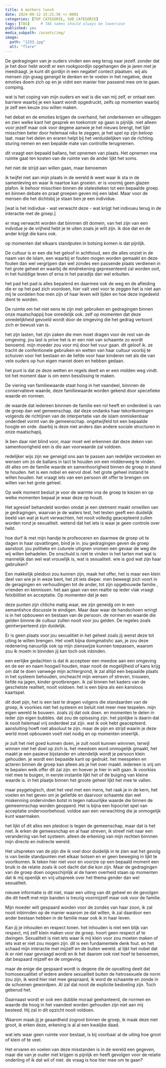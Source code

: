 ```yaml
---
title: A mothers lunch
date: 2024-09-12 15:21:56 +/-0001
categories: [TOP_CATEGORIE, SUB_CATEGORIE]
tags: [TAG]     # TAG names should always be lowercase
published: yes
media_subpath: /assets/img/
image:
  path: "1233.jpg"
  alt: "flore"
---
```


De gedragingen van je ouders vinden een weg terug naar jezelf. zonder dat je het door hebt wordt er een rookgoordijn opgehangen die je jaren met je meedraagt. je kunt dit gordijn in een negatief contect plaatsen. wij als mensen zijn graag geneigd te denken en te voelen in het negative, deze emoties doem zich op en je vidnt een manier hier passend mee om te gaan. comping. 

wat is het coping van mijn ouders en wat is die van mij zelf, er ontaat een barriere waarbij je een kaant wordt opgedruckt, zelfs op momenten waarbij je zelf een keuze zou willen maken. 

het debat en de emoties krijgen de overhand, het onderkennen en uitleggen en zien welke kant het gesprek en toekomstr op gaan is pijnlijk. niet alleen voor jezelf maar ook voor degene aanwie je het nieuws brengt, het lijkt misschien beter door helemaal niks te zeggen, je het spel op zijn beloop laat. maar het delen en eraren helpt bij het verduidelijken van de richting. sturing nemen en een bepalde mate van controllle terugnemen. 

dit vraagt een bepaald ballans, het opnemen van plaats. Het opnemen vna ruimte gaat ten kosten van de ruimte van de ander lijkt het soms. 

het niet de strijd aan willen gaan, maar benoemen 

ik twijfel niet aan mijn plaats in de wereld ik weet waar ik sta in de samenleving en waar ik naartoe kan groeien. er is voormij geen glazen plafon. ik behoor misschien binnen de statestieken tot een bepaalde groep. en binnen debate en praat groepen geven mij een label. Maar voor de mensen die het dichtsbij je staan ben je een individue. 

[wat is het indivdue - wat verwacht deze - wat krijgt het indivueu terug in de interactie met de groep.]

er mag verwacht worden dat binnnen dit domein, van het zijn  van een indvidue je de vrijheid hebt je te uiten zoals je wilt zijn. ik doe dat en de ander krijgt die kans ook. 

op momenten dat elkaars standputen in botsing komen is dat pijnlijk. 

De cultuur is er een die het geloof in achthoud, een die alles onziet in de naam van de islam, een waarbij er fouten mogen worden gemaakt en deze fouten dan wel vergrijpen dan wel zondes een passende plaats verdienen in het grote geheel en waarbij de eindrekening gepresenteerd zal worden ooit, in het huiddige leven of erna in het paradijs dan wel erbuiten. 

het pad het pad is alles bepalend en daarmee ook de weg en de afleiding die er op het pad zich voordoen, hier valt veel voor te zeggen het is niet aan mij te oordelen hoe men zijn of haar leven wilt lijden en hoe deze ingedeeld dient te worden. 

De ruimte om het niet eens te zijn met gebruiken en gedragingen binnen onze maatschappij hoe onredelijk ook. zelf op momenten dat deze onredelijkheid gevoeld wordt door de omgeving die het gedrag vertoont zich er bewust van is. 

het zijn lasten, het zijn zaken die men moet dragen voor de rest van de omgeving. jou last is prive het is er een niet van schaamte zo wordt benoemd. mijn moeder zou voor mij door het vuur gaan. dit geloof ik. ze tracht de confentionele gebruiken en wetten van haar cultuur voorbij te schuiven voor het bestaan en de liefde voor haar kinderen net als die van vele ouders op hun eigen maniet doen en hebben gedaan.  

het punt is dat ze deze wetten en regels deelt en er een midden weg vindt. tot het moment daar is om eenn besslissing te maken. 

De viering van familiewaarde staat hoog in het vaandeel, binnnen de conservatieve waarde, deze familiewaarde worden gekend door specefieke waarde en normen. 

de waarde dat iedereen binnnen de familie  een rol heeft en onderdeel is van de groep dan wel gemeenschap. dat deze ondanks haar tekortkomingen volgends de richtijnen van de interpertatie van de islam onmiskenbaar onderdeel vormt van de gemeenschap. ongetwijfeld tot een bepaalde hoogte en orde. daarbij is deze niet anders dan andere sociale structuren in onze maatschapij. 

ik ben daar niet blind voor, maar moet wel erkennen dat deze deken van samenhoorigheid een is die aan voorwaarde zal voldoen. 

redelijker wijs zijn we geneigd ons aan te passen aan redelijke verzoeken en wensen om zo de ballans in tact te houden om een middenweg te vinden. dit alles om de familie waarde en samenhoorigheid binnen de groep in stand te houden.  het is een nobel en eervol doel. het grote geheel instand te willen houden. het vraagt iets van een persoon dit offer te brengen om willen van het grote geheel. 

Op welk moment besluit je voor de warmte vna de groep te kiezen en op welke momenten bepaal je waar deze op houdt.

Het agresief behandeld worden omdat je een stetment maakt omwillen van je gedragingen, waarvan je de waters test, het testen geeft een duidelijk beeld van wat je kunt verwachten, het nooit volledig geacepteerd zullen worden rond je sexualiteit. wetend dat het iets is waar je geen controle over hebt.

hoe durf ik met mijn handje te profeoceren en daarmee de groep uit te dagen in haar opvattingen, bind je in. jou gedragingen geven de groep aanstoot. jou politieke en cuturele uitignen vromen een gevaar de weg die wij willen behadelen. De onschuld is niet te vinden in het tarten met wat is mannelijk dan wel wat vrouwlijk is, wat is sexualiteit. wie is god wat zijn haar gebruiken? 

Een makkelijk pleidooi zou kunnen zijn, maak het offer, het is maar een klein deel van wie je in weze bent, het zit iets dieper. 
men beweegt zich voort in de geragingen en verhoudingen tot de ander, tot zijn opgebouwde familie , vrienden en kennissen. het aan gaan van een realtie op ieder vlak vraagt felxibilitiet en acceptatie. Op momenten dat je een 

deze punten zijn chliche matig waar, we zijn geneidg om in een semantishce discussie te eindigen. Maar daar waar de handschoen wringt is in het opbouwen en bestaan van de persoon. de normen en waarde die gelden binnne de cultuur zullen nooit voor jou gelden. De regeles zoals geintwrperteerd zijn duidelijk. 

Er is geen plaats voor jou sexualitiet in het geheel zoals jij wenst deze tot uiting te willen brengen. Het voelt bijna domgmatishc aan, je zou deze redenering naruurlijk ook op mijn zienswijze kunnen toepassen, waarom zou ik moetn in binnden jij kan toch ook inbinden.

een eerlijke gedachten is dat ik accepteer een meedoe aan een omgeving en de eer en naam hoogwil houden, maar nooit de mogelijlheid of kans krijg om dat te doen vanwege mijn achtergrond, ik zal altijd een bepaalde plaats in het systeem behouden, oncheacht mijn wensen of streven, trouwen, liefde na jagen, kinder grootbrengen.  ik zal binnen het kaders van de geschetste realiteit, nooit voldoen. het is een bijna als een kansloos kaartspel.

dit doet pijn, het is een last te dragen volgens die standaarden van de groep, ik voorkies niet het systeem en beluit niet meer mee tespelen. mijn eigen wereld te bouwen. zoals zij dat ook doen. en momenten te delen in ieder zijn eigen bubbles. dat zou de oplossing zijn. het pijnlijke is daarin dat ik nooit helemaal vrij onderdeel zal zijn. wat ik ook hebt geacepteerd. aansluiting hoeft niet absoluut te zijn. maar de pijn en strijd waarin je deze werld moet opbouwen voelt niet nodig en op momenten oneerlijk. 

je zult het niet goed kunnen doen, je zult nooit kunnen winnnen, terwijl winnen niet het doel op zich is. het meedoen word onmogelijk gmaakt, het maakt je een pasieve bijstander en uitendelijk wordt je persoon klein gehouden. je wordt een bepaalde kant op gedrukt. het meespelen en acteren binnen de groep kan alleen als je het over maakt. iedereen is vrij om te bepalen welk offer dit zal zijn. en hoever je hier in wilt gaan. Ik voorkies niet mee te buigen, in eerste instantie lijkt het of de buiging van kleine waarde is. in het plaatje binnen het groote geheel lijkt het mee te vallen. 

maar psygelogisch, doet het veel met een mens, het raak je in de kern, het voelen en het geven om je geliefde en daarvoor schaamte dan wel miskenning ondervinden botst in tegen natuurlijke waarde die binnen de gemeemnschap worden geopperd. Het is bijna een hipocriet spel van acceptatie ondervoorbehoud. voldoe aan een verwachting die je onmogelijk kunt waarmaken. 

het lijkt of dit alles een pleidooi is tegen de gemeenschap, maar dat is het niet. ik erken de gemeesnchap en al haar streven, ik streef niet naar een verandering van het systeem. alleen de erkening van mijn rechten binnnen mijn directe en indirecte wereld. 

Het uitspreken van de pijn die ik voel door duidelijk in te zien wat het gevolg is van beide standpunten met elkaar botsen en er geen beweging in lijkt te voortkomen. Ik teken hier niet voor en voorzie op een bepaald moment een bruik in de relatie zoals ik ooit dacht dat die kon zijn. Maar de gedragingen van de groep doen oogeschijnlijk al de haren overheid staan op momenten dat ik mij openlijk en vrij uitspreek over het thema gender dan wel sexualiteit. 

nieuwe informatie is dit niet, maar een uiting van dit geheel en de gevolgen die dit heeft met mijn banden is treurig voormijzelf maar ook voor de familie. 

Mijn moeder wilt gespaard worden voor de zondes van haar zoon, ik zal nooit inbinnden op de manier waarom ze dat willen, ik zal daardoor een ander bestaan hebben in de familie maar ook ik in haar leven.

Kan jij je inhouden en respect tonen. het inhouden is niet een blijk van respect, mij zelf klein maken voor de groep. hoort geen respect af te dwingen. Sexualiteit is niet iets waar ik mij klein voor zou moeten maken of iets wat er niet zou mogen zijn. dit is een fundamentele denk fout. en het schaad mijn interactie met mijzelf en de buiten wereld. al lijkt het nobel dat ik er niet naar gevraagd wordt en ik het daarom ook niet hoef te benoemen, dat bespaard mijzelf en de omgeving. 

maar de enige die gespaard wordt is degene die de opvatting deelt dat homosexualitiet of iedere andere sexualiteit buiten de hetrosexuele de norm zou zijn, ik word hier niet mee gespraard, ik word de schaamte en zonde in de schoenen gewordpen. Al zal dat nooit de explicite bedoeling zijn. Toch geberud het.  

Daarnaast wordt er ook een dubble moraal geehanteerd, de normen en waarde die hoog in het vaandeel worden gehouden zijn niet aan mij besteed. Hij zal in dit opzicht nooit voldoen.

Waarom maak jij je geaardheid zogroot binnen de groep, ik maak deze niet groot, ik erken deze, erkening is al al een kwalijke daad. 

wat iets waar geen ruimte voor bestaat, is bij voorbaar al de uiting hoe groot of klein of te veel. 

Het ervaren en voelen van deze misstanden is in de wereld een gegeven, maar die van je ouder niet krijgen is pijnlijk en heeft gevolgen voor de relatie onderling of ik dat wil of niet. de vraag is hoe hier mee om te gaan? 